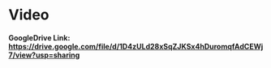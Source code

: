 # Video

#### GoogleDrive Link: https://drive.google.com/file/d/1D4zULd28xSqZJKSx4hDuromqfAdCEWj7/view?usp=sharing





